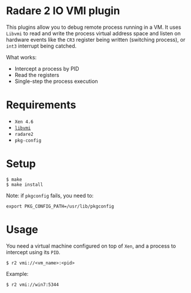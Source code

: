 # Radare 2 IO VMI plugin

This plugins allow you to debug remote process running in a VM.
It uses `Libvmi` to read and write the process virtual address space and listen on hardware events like
the `CR3` register being written (switching process), or `int3` interrupt being catched.

What works:
- Intercept a process by PID
- Read the registers
- Single-step the process execution

# Requirements

- `Xen 4.6`
- [`libvmi`](http://libvmi.com/)
- `radare2`
- `pkg-config`

# Setup

    $ make
    $ make install

Note: if `pkgconfig` fails, you need to:

    export PKG_CONFIG_PATH=/usr/lib/pkgconfig

# Usage

You need a virtual machine configured on top of `Xen`, and a process to intercept using its `PID`.

    $ r2 vmi://<vm_name>:<pid>

Example:

    $ r2 vmi://win7:5344

